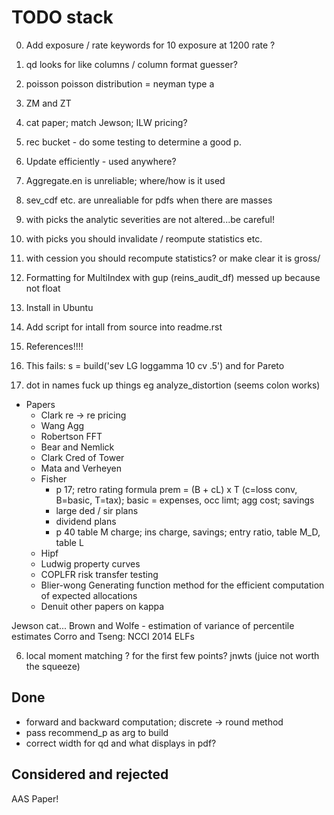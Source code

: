 # TODO stack

0. Add exposure / rate keywords for 10 exposure at 1200 rate ?

1. qd looks for like columns / column format guesser?
2. poisson poisson distribution  = neyman type a
3. ZM and ZT
3. cat paper; match Jewson; ILW pricing?
4. rec bucket - do some testing to determine a good p.
5. Update efficiently - used anywhere?
6. Aggregate.en is unreliable; where/how is it used
7. sev_cdf etc. are unrealiable for pdfs when there are masses
8. with picks the analytic severities are not altered...be careful!
9. with picks you should invalidate / reompute statistics etc.
10. with cession you should recompute statistics? or make clear it is gross/
11. Formatting for MultiIndex with gup (reins_audit_df) messed up because not float
12. Install in Ubuntu
13. Add script for intall from source into readme.rst
14. References!!!!
15. This fails:  s = build('sev LG loggamma 10 cv .5') and for Pareto
16. dot in names fuck up things eg analyze_distortion (seems colon works)

* Papers
    - Clark re -> re pricing
    - Wang Agg
    - Robertson FFT
    - Bear and Nemlick
    - Clark Cred of Tower
    - Mata and Verheyen
    - Fisher
        + p 17; retro rating formula prem = (B + cL) x T (c=loss conv, B=basic, T=tax); basic = expenses, occ limt; agg cost; savings
        + large ded / sir plans
        + dividend plans
        + p 40 table M charge; ins charge, savings; entry ratio, table M_D, table L
    - Hipf
    - Ludwig property curves
    - COPLFR risk transfer testing
    - Blier-wong Generating function method for the efficient computation of expected allocations
    - Denuit other papers on kappa


Jewson cat...
Brown and Wolfe - estimation of variance of percentile estimates
Corro and Tseng: NCCI 2014 ELFs

6. local moment matching ? for the first few points? jnwts (juice not worth the squeeze)



## Done

* forward and backward computation; discrete -> round method
* pass recommend_p as arg to build
* correct width for qd and what displays in pdf?



## Considered and rejected


AAS Paper!
